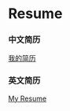 # Resume

### 中文简历

[我的简历](http://blog.gethin.online/resume/resume-cn.doc)

### 英文简历

[My Resume](http://blog.gethin.online/resume/resume-en.doc)

